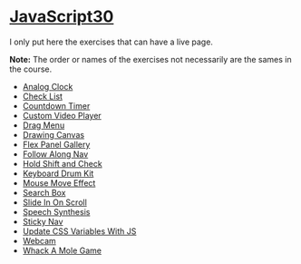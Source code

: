 # [JavaScript30](./javascript30/)

I only put here the exercises that can have a live page.

**Note:** The order or names of the exercises not necessarily are the sames in the course.

- [Analog Clock](./javascript30/analog-clock/)
- [Check List](./javascript30/check-list/)
- [Countdown Timer](./javascript30/countdown-timer)
- [Custom Video Player](./javascript30/custom-video-player)
- [Drag Menu](./javascript30/drag-menu/)
- [Drawing Canvas](./javascript30/drawing-canvas/)
- [Flex Panel Gallery](./javascript30/flex-panel-gallery/)
- [Follow Along Nav](./javascript30/follow-along-nav/)
- [Hold Shift and Check](./javascript30/hold-shift-and-check/)
- [Keyboard Drum Kit](./javascript30/keyboard-drum-kit/)
- [Mouse Move Effect](./javascript30/mouse-move-effect/)
- [Search Box](./javascript30/search-box/)
- [Slide In On Scroll](./javascript30/slide-in-on-scroll/)
- [Speech Synthesis](./javascript30/speech-Synthesis/)
- [Sticky Nav](./javascript30/sticky-nav)
- [Update CSS Variables With JS](./javascript30/update-css-with-js/)
- [Webcam](./javascript30/webcam/)
- [Whack A Mole Game](./javascript30/whack-a-mole-game/)
